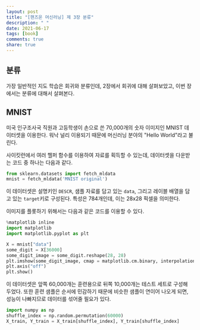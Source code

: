 ```yaml
---
layout: post
title: "[핸즈온 머신러닝] 제 3장 분류"
description: " "
date: 2021-06-17
tags: [book]
comments: true
share: true
---
```


## 분류

가장 일반적인 지도 학습은 회귀와 분류인데, 2장에서 회귀에 대해 살펴보았고, 이번 장에서는 분류에 대해서 살펴본다.

## MNIST

미국 인구조사국 직원과 고등학생이 손으로 쓴 70,000개의 숫자 이미지인 MNIST 데이터셋을 이용한다. 워낙 널리 이용되기 때문에 머신러닝 분야의 "Hello World"라고 불린다.

사이킷런에서 여러 헬퍼 함수를 이용하여 자료를 획득할 수 있는데, 데이터셋을 다운받는 코드 중 하나는 다음과 같다.

```python
from sklearn.datasets import fetch_mldata
mnist = fetch_mldata('MNIST original')
```

이 데이터셋은 설명키인 `DESCR`, 샘플 자료를 담고 있는 `data`, 그리고 레이블 배열을 담고 있는 `target`키로 구성된다.
특성은 784개인데, 이는 28x28 픽셀을 의미한다.

이미지를 플롯하기 위해서는 다음과 같은 코드를 이용할 수 있다.

```python
%matplotlib inline
import matplotlib
import matplotlib.pyplot as plt

X = mnist["data"]
some_digit = X[36000]
some_digit_image = some_digit.reshape(28, 28)
plt.imshow(some_digit_image, cmap = matplotlib.cm.binary, interpolation="nearest")
plt.axis("off")
plt.show()
```

이 데이터셋은 앞쪽 60,000개는 훈련용으로 뒤쪽 10,000개는 테스트 세트로 구성해 두었다. 또한 훈련 샘플은 순서에 민감하기 때문에 비슷한 샘플이 연이어 나오게 되면, 성능이 나빠지므로 데이터를 섞어줄 필요가 있다.

```python
import numpy as np
shuffle_index = np.random.permutation(60000)
X_train, Y_train = X_train[shuffle_index], Y_train[shuffle_index]
```
